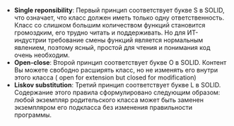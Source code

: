 * **Single reponsibility**: Первый принцип соответствует букве S в SOLID, что означает, что класс должен иметь только одну ответственность. Класс со слишком большим количеством функций становится громоздким, его трудно читать и поддерживать. Но для ИТ-индустрии требование смены функций является нормальным явлением, поэтому ясный, простой для чтения и понимания код очень необходим.
* **Open-close**: Второй принцип соответствует букве O в SOLID. Контент Вы можете свободно расширять класс, но не изменять его внутри этого класса ( open for extension but closed for modification)
* **Liskov substitution**: Третий принцип  соответствует букве L в SOLID. Содержание этого правила сформулировано следующим образом: любой экземпляр родительского класса может быть заменен экземпляром его подкласса без изменения правильности программы.
